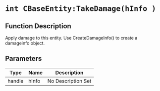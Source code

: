 # `int CBaseEntity:TakeDamage(hInfo )`
## Function Description
Apply damage to this entity. Use CreateDamageInfo() to create a damageinfo object.
## Parameters
Type|Name|Description
--|--|--
handle|hInfo|No Description Set
